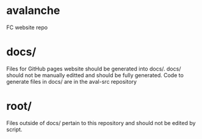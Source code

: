 # avalanche
FC website repo

# docs/
Files for GitHub pages website should be generated into docs/. docs/ should not be manually editted and should be fully generated. Code to generate files in docs/ are in the aval-src repository

# root/
Files outside of docs/ pertain to this repository and should not be edited by script.
